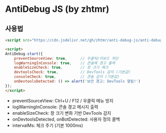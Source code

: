 # AntiDebug JS (by zhtmr)

## 사용법

```html
<script src="https://cdn.jsdelivr.net/gh/zhtmr/anti-debug-js/anti-debug.min.js"></script>

<script>
AntiDebug.start({
    preventSourceView: true,      // 우클릭/키보드 차단
    logWarningInConsole: true,    // 콘솔에 경고 출력
    enableSizeCheck: true,        // 창 크기 체크
    devtoolsCheck: true,          // DevTools 감지 (기본값)
    consoleCheck: true,           // 콘솔 감지 (기본값)
    onDevtoolsDetected: () => alert('보안 경고: DevTools 열림!')
});
</script>
````

- preventSourceView: Ctrl+U / F12 / 우클릭 메뉴 방지
- logWarningInConsole: 콘솔 경고 메시지 출력
- enableSizeCheck: 창 크기 변화 기반 DevTools 감지
- onDevtoolsDetected, onBotDetected: 사용자 정의 콜백
- intervalMs: 체크 주기 (기본 1000ms)
